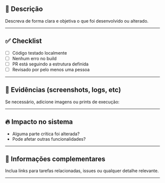 ## 📝 Descrição
Descreva de forma clara e objetiva o que foi desenvolvido ou alterado.

---

## ✅ Checklist

- [ ] Código testado localmente
- [ ] Nenhum erro no build
- [ ] PR está seguindo a estrutura definida
- [ ] Revisado por pelo menos uma pessoa

---

## 📸 Evidências (screenshots, logs, etc)
Se necessário, adicione imagens ou prints de execução:

---

## 🔥 Impacto no sistema

- Alguma parte crítica foi alterada?
- Pode afetar outras funcionalidades?

---

## 🔗 Informações complementares
Inclua links para tarefas relacionadas, issues ou qualquer detalhe relevante.

---
